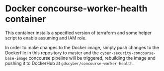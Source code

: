 # Docker concourse-worker-health container 

This container installs a specified version of terraform and some 
helper script to enable assuming and IAM role. 

In order to make changes to the Docker image, simply push changes to the Dockerfile in this repository to master and the `cyber-security-concourse-base-image` concourse pipeline will be triggered, rebuilding the image and pushing it to DockerHub at `gdscyber/concourse-worker-health`.
